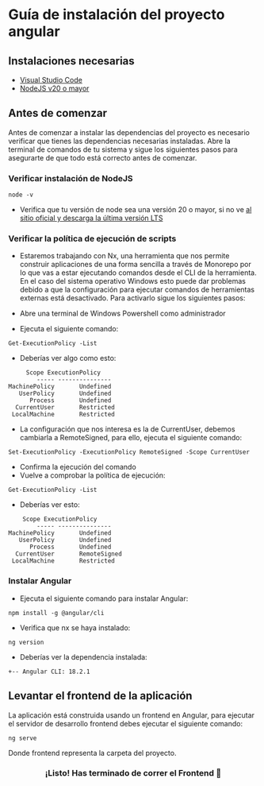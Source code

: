# Guía de instalación del proyecto angular

## Instalaciones necesarias

- [Visual Studio Code](https://code.visualstudio.com/)
- [NodeJS v20 o mayor](https://nodejs.org/)

## Antes de comenzar

Antes de comenzar a instalar las dependencias del proyecto es necesario verificar que tienes las dependencias necesarias instaladas.
Abre la terminal de comandos de tu sistema y sigue los siguientes pasos para asegurarte de que todo está correcto antes de comenzar.

### Verificar instalación de NodeJS

```
node -v
```

- Verifica que tu versión de node sea una versión 20 o mayor, si no ve [al sitio oficial y descarga la última versión LTS](https://nodejs.org/)

### Verificar la política de ejecución de scripts

- Estaremos trabajando con Nx, una herramienta que nos permite construir aplicaciones de una forma sencilla a través de Monorepo por lo que vas a estar ejecutando comandos desde el CLI de la herramienta. En el caso del sistema operativo Windows esto puede dar problemas debido a que la configuración para ejecutar comandos de herramientas externas está desactivado. Para activarlo sigue los siguientes pasos:

- Abre una terminal de Windows Powershell como administrador
- Ejecuta el siguiente comando:

```
Get-ExecutionPolicy -List
```

- Deberías ver algo como esto:

```
     Scope ExecutionPolicy
        ----- ---------------
MachinePolicy       Undefined
   UserPolicy       Undefined
      Process       Undefined
  CurrentUser       Restricted
 LocalMachine       Restricted
```

- La configuración que nos interesa es la de CurrentUser, debemos cambiarla a RemoteSigned, para ello, ejecuta el siguiente comando:

```
Set-ExecutionPolicy -ExecutionPolicy RemoteSigned -Scope CurrentUser
```

- Confirma la ejecución del comando
- Vuelve a comprobar la política de ejecución:

```
Get-ExecutionPolicy -List
```

- Deberías ver esto:

```
    Scope ExecutionPolicy
        ----- ---------------
MachinePolicy       Undefined
   UserPolicy       Undefined
      Process       Undefined
  CurrentUser       RemoteSigned
 LocalMachine       Restricted
```

### Instalar Angular


- Ejecuta el siguiente comando para instalar Angular:

```
npm install -g @angular/cli
```

- Verifica que nx se haya instalado:

```
ng version
```

- Deberías ver la dependencia instalada:

```
+-- Angular CLI: 18.2.1  
```


## Levantar el frontend de la aplicación

La aplicación está construida usando un frontend en Angular, para ejecutar el servidor de desarrollo frontend debes ejecutar el siguiente comando:

```
ng serve 
```

Donde frontend representa la carpeta del proyecto.


<h3 align="center">¡Listo! Has terminado de correr el Frontend 🥳</h3>
